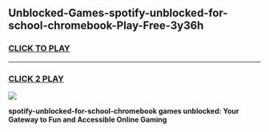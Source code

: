
## Unblocked-Games-spotify-unblocked-for-school-chromebook-Play-Free-3y36h
<h3>
<a href="https://premium76.site?title=spotify-unblocked-for-school-chromebook&ref=19M">CLICK TO PLAY</a></h3>
<hr>

<h3>
<a href="https://premium76.site?title=spotify-unblocked-for-school-chromebook&ref=19M">CLICK 2 PLAY</a>
  
</h3>

<a href="https://premium76.site?title=spotify-unblocked-for-school-chromebook&ref=19M"><img src="https://clearcache.store/games.png"></a>


**spotify-unblocked-for-school-chromebook games unblocked: Your Gateway to Fun and Accessible Online Gaming**
